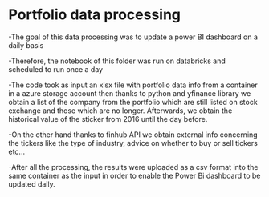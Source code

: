 # Portfolio data processing
-The goal of this data processing was to update a power BI dashboard on a daily basis

-Therefore, the notebook of this folder was run on databricks and scheduled to run once a day 

-The code took as input an xlsx file with portfolio data info from a container in a azure storage account then thanks to python and yfinance library we obtain a list of the company from the portfolio which are still listed on stock exchange and those which are no longer. Afterwards, we obtain the historical value of the sticker from 2016 until the day before.

-On the other hand thanks to finhub API we obtain external info concerning the tickers like the type of industry, advice on whether to buy or sell tickers etc...

-After all the processing, the results were uploaded as a csv format into the same container as the input in order to enable the Power Bi dashboard to be updated daily.
